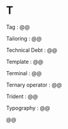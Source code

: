 # T

Tag
: @@

Tailoring
: @@

Technical Debt
: @@

Template
: @@

Terminal
: @@

Ternary operator
: @@

Trident
: @@

Typography
: @@

@@